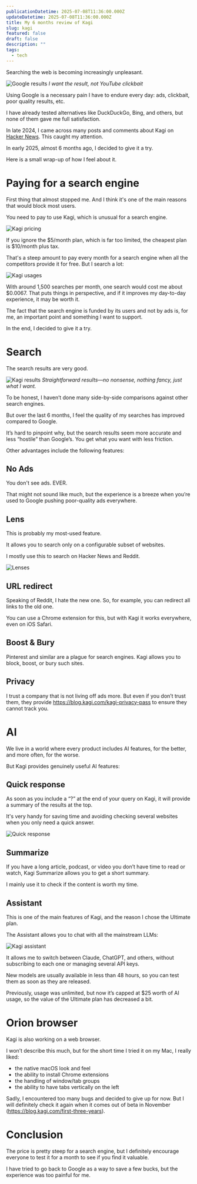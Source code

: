 ```yaml
---
publicationDatetime: 2025-07-08T11:36:00.000Z
updateDatetime: 2025-07-08T11:36:00.000Z
title: My 6 months review of Kagi
slug: kagi
featured: false
draft: false
description: ""
tags:
  - tech
---
```


Searching the web is becoming increasingly unpleasant.

![Google results](assets/images/posts/2025/kagi/google.png)
_I want the result, not YouTube clickbait_

Using Google is a necessary pain I have to endure every day: ads, clickbait, poor quality results, etc.

I have already tested alternatives like DuckDuckGo, Bing, and others, but none of them gave me full satisfaction.

In late 2024, I came across many posts and comments about Kagi on [Hacker News](https://news.ycombinator.com/). This caught my attention.

In early 2025, almost 6 months ago, I decided to give it a try.

Here is a small wrap-up of how I feel about it.

# Paying for a search engine

First thing that almost stopped me. And I think it's one of the main reasons that would block most users.

You need to pay to use Kagi, which is unusual for a search engine.

![Kagi pricing](assets/images/posts/2025/kagi/pricing.png)

If you ignore the $5/month plan, which is far too limited, the cheapest plan is $10/month plus tax.

That's a steep amount to pay every month for a search engine when all the competitors provide it for free. But I search a lot:

![Kagi usages](assets/images/posts/2025/kagi/usages.png)

With around 1,500 searches per month, one search would cost me about $0.0067. That puts things in perspective, and if it improves my day-to-day experience, it may be worth it.

The fact that the search engine is funded by its users and not by ads is, for me, an important point and something I want to support.

In the end, I decided to give it a try.

# Search

The search results are very good.

![Kagi results](assets/images/posts/2025/kagi/kagi_results.png)
_Straightforward results—no nonsense, nothing fancy, just what I want._

To be honest, I haven’t done many side-by-side comparisons against other search engines.

But over the last 6 months, I feel the quality of my searches has improved compared to Google.

It’s hard to pinpoint why, but the search results seem more accurate and less “hostile” than Google’s. You get what you want with less friction.

Other advantages include the following features:

## No Ads

You don't see ads. EVER.

That might not sound like much, but the experience is a breeze when you’re used to Google pushing poor-quality ads everywhere.

## Lens

This is probably my most-used feature.

It allows you to search only on a configurable subset of websites.

I mostly use this to search on Hacker News and Reddit.

![Lenses](assets/images/posts/2025/kagi/lenses.png)

## URL redirect

Speaking of Reddit, I hate the new one. So, for example, you can redirect all links to the old one.

You can use a Chrome extension for this, but with Kagi it works everywhere, even on iOS Safari.

## Boost & Bury

Pinterest and similar are a plague for search engines. Kagi allows you to block, boost, or bury such sites.

## Privacy

I trust a company that is not living off ads more. But even if you don’t trust them, they provide <https://blog.kagi.com/kagi-privacy-pass> to ensure they cannot track you.

# AI

We live in a world where every product includes AI features, for the better, and more often, for the worse.

But Kagi provides genuinely useful AI features:

## Quick response

As soon as you include a “?” at the end of your query on Kagi, it will provide a summary of the results at the top.

It's very handy for saving time and avoiding checking several websites when you only need a quick answer.

![Quick response](assets/images/posts/2025/kagi/quick_response.png)

## Summarize

If you have a long article, podcast, or video you don’t have time to read or watch, Kagi Summarize allows you to get a short summary.

I mainly use it to check if the content is worth my time.

## Assistant

This is one of the main features of Kagi, and the reason I chose the Ultimate plan.

The Assistant allows you to chat with all the mainstream LLMs:

![Kagi assistant](assets/images/posts/2025/kagi/assistant.png)

It allows me to switch between Claude, ChatGPT, and others, without subscribing to each one or managing several API keys.

New models are usually available in less than 48 hours, so you can test them as soon as they are released.

Previously, usage was unlimited, but now it’s capped at $25 worth of AI usage, so the value of the Ultimate plan has decreased a bit.

# Orion browser

Kagi is also working on a web browser.

I won’t describe this much, but for the short time I tried it on my Mac, I really liked:

- the native macOS look and feel
- the ability to install Chrome extensions
- the handling of window/tab groups
- the ability to have tabs vertically on the left

Sadly, I encountered too many bugs and decided to give up for now. But I will definitely check it again when it comes out of beta in November (<https://blog.kagi.com/first-three-years>).

# Conclusion

The price is pretty steep for a search engine, but I definitely encourage everyone to test it for a month to see if you find it valuable.

I have tried to go back to Google as a way to save a few bucks, but the experience was too painful for me.
